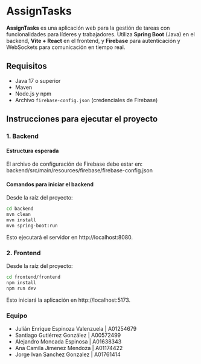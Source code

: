 # AssignTasks

**AssignTasks** es una aplicación web para la gestión de tareas con funcionalidades para líderes y trabajadores. Utiliza **Spring Boot** (Java) en el backend, **Vite + React** en el frontend, y **Firebase** para autenticación y WebSockets para comunicación en tiempo real.


## Requisitos

- Java 17 o superior
- Maven
- Node.js y npm
- Archivo `firebase-config.json` (credenciales de Firebase)

## Instrucciones para ejecutar el proyecto

### 1. Backend

#### Estructura esperada

El archivo de configuración de Firebase debe estar en:
backend/src/main/resources/firebase/firebase-config.json


#### Comandos para iniciar el backend

Desde la raíz del proyecto:

```bash
cd backend
mvn clean
mvn install
mvn spring-boot:run
```
Esto ejecutará el servidor en http://localhost:8080.

### 2. Frontend

Desde la raíz del proyecto:

```bash
cd frontend/frontend
npm install
npm run dev
```
Esto iniciará la aplicación en http://localhost:5173.

### Equipo

- Julián Enrique Espinoza Valenzuela | A01254679
- Santiago Gutiérrez González | A00572499
- Alejandro Moncada Espinosa | A01638343
- Ana Camila Jimenez Mendoza | A01174422
- Jorge Ivan Sanchez Gonzalez | A01761414

